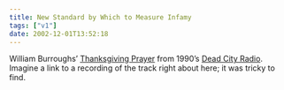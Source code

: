 ```yaml
---
title: New Standard by Which to Measure Infamy
tags: ["v1"]
date: 2002-12-01T13:52:18
---
```


William Burroughs&#8217; [Thanksgiving Prayer][1] from 1990&#8217;s [Dead City Radio][2]. Imagine a link to a recording of the track right about here<!-- subtle as a brick in a half-sock: http://everythingisnt.com/images/Burroughs-Thanksgiving.mp3  - sorry, Everything Isn't!-->; it was tricky to find.

[1]: http://www.inter-zone.org/thanks.html "Inter-Zone.org: William Burroughs' Thanksgiving Prayer"
[2]: http://www.amazon.co.uk/exec/obidos/ASIN/B000001FYF/ohsky "Amazon.co.uk: William Burroughs' Dead City Radio"

